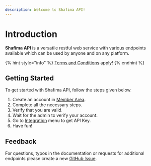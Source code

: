 ```yaml
---
description: Welcome to Shafima API!
---
```


# Introduction

**Shafima API** is a versatile restful web service with various endpoints available which can be used by anyone and on any platform.

{% hint style="info" %}
[Terms and Conditions](https://sdev.web.id/terms) apply!
{% endhint %}

## Getting Started <a id="getting-started"></a>

To get started with Shafima API, follow the steps given below.

1. Create an account in [Member Area](https://sdev.web.id/app).
2. Complete all the necessary steps.
3. Verify that you are valid.
4. Wait for the admin to verify your account.
5. Go to [Integration](https://sdev.web.id/app/integration) menu to get API Key.
6. Have fun!

## Feedback <a id="feedback"></a>

For questions, typos in the documentation or requests for additional endpoints please create a new [GitHub Issue](https://github.com/sooluh/sdev-api/issues).

